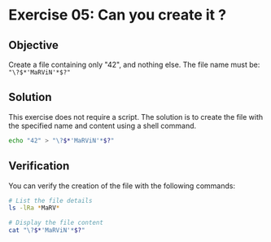 # Exercise 05: Can you create it ?

## Objective

Create a file containing only "42", and nothing else. The file name must be:
`"\?$*'MaRViN'*$?"`

## Solution

This exercise does not require a script. The solution is to create the file with the specified name and content using a shell command.

```sh
echo "42" > "\?$*'MaRViN'*$?"
```

## Verification

You can verify the creation of the file with the following commands:

```sh
# List the file details
ls -lRa *MaRV*

# Display the file content
cat "\?$*'MaRViN'*$?"
```
